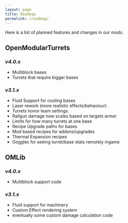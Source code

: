 ```yaml
---
layout: page
title: Roadmap
permalink: /roadmap/
---
```


Here is a list of planned features and changes in our mods.

## __OpenModularTurrets__
### _v4.0.x_
 - Multiblock bases
 - Turrets that require bigger bases

### _v3.1.x_
 - Fluid Support for cooling bases
 - Laser rework (more realistic effects/behaviour)
 - Turrets honor team settings.
 - Railgun damage now scales based on targets armor
 - Limits for how many turrets at one base
 - Recipe Upgrade paths for bases
 - Mod based recipes for addons/upgrades
 - Thermal Expansion recipes
 - Goggles for seeing turret/base stats remotely ingame

## __OMLib__
### _v4.0.x_
 - Multiblock support code

### _v3.1.x_
 - Fluid support for machinery
 - Custom Effect rendering system
 - eventually some custom damage calculation code
